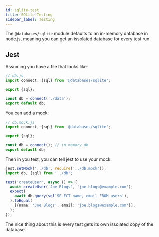 ```yaml
---
id: sqlite-test
title: SQLite Testing
sidebar_label: Testing
---
```


The `@databases/sqlite` module defaults to an in-memory database in node.js, meaning you can get an issolated database for every test run.

## Jest

Assuming you have a file that looks like:

```ts
// db.js
import connect, {sql} from '@databases/sqlite';

export {sql};

const db = connect('./data');
export default db;
```

You can add a mock:

```ts
// db.mock.js
import connect, {sql} from '@databases/sqlite';

export {sql};

const db = connect(); // in memory db
export default db;
```

Then in you test, you can tell jest to use your mock:

```ts
jest.setMock('../db', require('../db.mock'));
import db, {sql} from '../db';

test('createUser', async () => {
  await createUser('Joe Blogs', 'joe.blogs@example.com');
  expect(
    await db.query(sql`SELECT name, email FROM users`),
  ).toEqual(
    [{name: 'Joe Blogs', email: 'joe.blogs@example.com'}],
  );
});
```

The nice thing about this is every test gets its own issolated copy of the database.